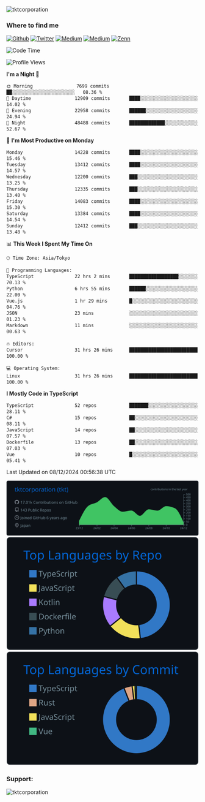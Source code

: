 <p align="left"> <img src="https://komarev.com/ghpvc/?username=tktcorporation&label=Profile%20views&color=0e75b6&style=flat" alt="tktcorporation" /> </p>

<h3>Where to find me</h3>
<p>
<a href="https://github.com/tktcorporation" target="_blank"><img alt="Github" src="https://img.shields.io/badge/GitHub-%2312100E.svg?&style=for-the-badge&logo=Github&logoColor=white" /></a>
<a href="https://twitter.com/tktcorporation" target="_blank"><img alt="Twitter" src="https://img.shields.io/badge/twitter-%231DA1F2.svg?&style=for-the-badge&logo=twitter&logoColor=white" /></a>
<a href="https://www.linkedin.com/in/tktcorporation" target="_blank"><img alt="Medium" src="https://img.shields.io/badge/linkdin-0a66c2.svg?&style=for-the-badge&logo=linkedin&logoColor=white" /></a>
<a href="https://qiita.com/tktcorporation" target="_blank"><img alt="Medium" src="https://img.shields.io/badge/qiita-55C500.svg?&style=for-the-badge&logo=qiita&logoColor=white" /></a>
<a href="https://zenn.dev/tktcorporation" target="_blank"><img alt="Zenn" src="https://img.shields.io/badge/Zenn-3EA8FF.svg?&style=for-the-badge&logo=Zenn&logoColor=white" /></a>
</p>
  
<!--START_SECTION:waka-->
![Code Time](http://img.shields.io/badge/Code%20Time-1%2C919%20hrs%2041%20mins-blue)

![Profile Views](http://img.shields.io/badge/Profile%20Views-4-blue)

**I'm a Night 🦉** 

```text
🌞 Morning                7699 commits        ██░░░░░░░░░░░░░░░░░░░░░░░   08.36 % 
🌆 Daytime                12909 commits       ████░░░░░░░░░░░░░░░░░░░░░   14.02 % 
🌃 Evening                22958 commits       ██████░░░░░░░░░░░░░░░░░░░   24.94 % 
🌙 Night                  48488 commits       █████████████░░░░░░░░░░░░   52.67 % 
```
📅 **I'm Most Productive on Monday** 

```text
Monday                   14228 commits       ████░░░░░░░░░░░░░░░░░░░░░   15.46 % 
Tuesday                  13412 commits       ████░░░░░░░░░░░░░░░░░░░░░   14.57 % 
Wednesday                12200 commits       ███░░░░░░░░░░░░░░░░░░░░░░   13.25 % 
Thursday                 12335 commits       ███░░░░░░░░░░░░░░░░░░░░░░   13.40 % 
Friday                   14083 commits       ████░░░░░░░░░░░░░░░░░░░░░   15.30 % 
Saturday                 13384 commits       ████░░░░░░░░░░░░░░░░░░░░░   14.54 % 
Sunday                   12412 commits       ███░░░░░░░░░░░░░░░░░░░░░░   13.48 % 
```


📊 **This Week I Spent My Time On** 

```text
🕑︎ Time Zone: Asia/Tokyo

💬 Programming Languages: 
TypeScript               22 hrs 2 mins       ██████████████████░░░░░░░   70.13 % 
Python                   6 hrs 55 mins       ██████░░░░░░░░░░░░░░░░░░░   22.00 % 
Vue.js                   1 hr 29 mins        █░░░░░░░░░░░░░░░░░░░░░░░░   04.76 % 
JSON                     23 mins             ░░░░░░░░░░░░░░░░░░░░░░░░░   01.23 % 
Markdown                 11 mins             ░░░░░░░░░░░░░░░░░░░░░░░░░   00.63 % 

🔥 Editors: 
Cursor                   31 hrs 26 mins      █████████████████████████   100.00 % 

💻 Operating System: 
Linux                    31 hrs 26 mins      █████████████████████████   100.00 % 
```

**I Mostly Code in TypeScript** 

```text
TypeScript               52 repos            ███████░░░░░░░░░░░░░░░░░░   28.11 % 
C#                       15 repos            ██░░░░░░░░░░░░░░░░░░░░░░░   08.11 % 
JavaScript               14 repos            ██░░░░░░░░░░░░░░░░░░░░░░░   07.57 % 
Dockerfile               13 repos            ██░░░░░░░░░░░░░░░░░░░░░░░   07.03 % 
Vue                      10 repos            █░░░░░░░░░░░░░░░░░░░░░░░░   05.41 % 
```




 Last Updated on 08/12/2024 00:56:38 UTC
<!--END_SECTION:waka-->

[![](https://raw.githubusercontent.com/tktcorporation/tktcorporation/master/profile-summary-card-output/github_dark/0-profile-details.svg)](https://github.com/vn7n24fzkq/github-profile-summary-cards)
[![](https://raw.githubusercontent.com/tktcorporation/tktcorporation/master/profile-summary-card-output/github_dark/1-repos-per-language.svg)](https://github.com/vn7n24fzkq/github-profile-summary-cards) [![](https://raw.githubusercontent.com/tktcorporation/tktcorporation/master/profile-summary-card-output/github_dark/2-most-commit-language.svg)](https://github.com/vn7n24fzkq/github-profile-summary-cards)

<h3 align="left">Support:</h3>
<p><a href="https://www.buymeacoffee.com/tktcorporation"> <img align="left" src="https://cdn.buymeacoffee.com/buttons/v2/default-yellow.png" height="50" width="210" alt="tktcorporation" /></a></p><br><br>
